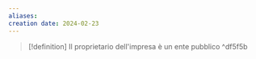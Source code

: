 ```yaml
---
aliases: 
creation date: 2024-02-23
---
```



> [!definition]
>Il proprietario dell'impresa è un ente pubblico ^df5f5b